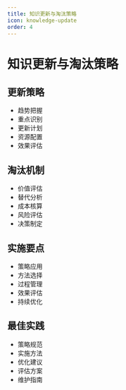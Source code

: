 ```yaml
---
title: 知识更新与淘汰策略
icon: knowledge-update
order: 4
---
```


# 知识更新与淘汰策略

## 更新策略
- 趋势把握
- 重点识别
- 更新计划
- 资源配置
- 效果评估

## 淘汰机制
- 价值评估
- 替代分析
- 成本核算
- 风险评估
- 决策制定

## 实施要点
- 策略应用
- 方法选择
- 过程管理
- 效果评估
- 持续优化

## 最佳实践
- 策略规范
- 实施方法
- 优化建议
- 评估方案
- 维护指南
